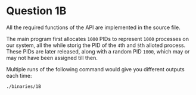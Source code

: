 # Question 1B

All the required functions of the API are implemented in the source file.

The main program first allocates `1000` PIDs to represent `1000` processes on our system, all the while storig the PID of the `4`th and `5`th alloted process. These PIDs are later released, along with a random PID `1000`, which may or may not have been assigned till then.

Multiple runs of the following command would give you different outputs each time:

```
./binaries/1B
```

